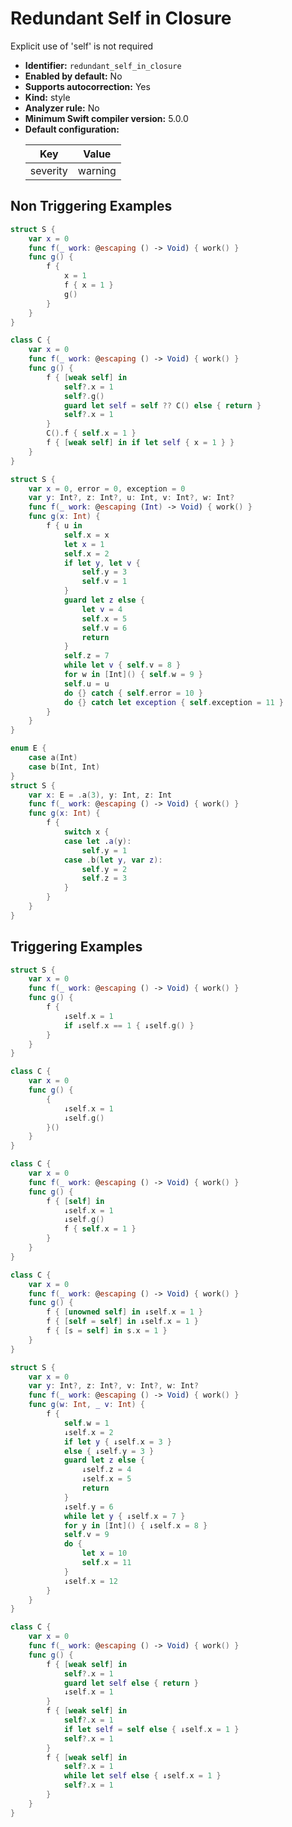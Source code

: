 # Redundant Self in Closure

Explicit use of 'self' is not required

* **Identifier:** `redundant_self_in_closure`
* **Enabled by default:** No
* **Supports autocorrection:** Yes
* **Kind:** style
* **Analyzer rule:** No
* **Minimum Swift compiler version:** 5.0.0
* **Default configuration:**
  <table>
  <thead>
  <tr><th>Key</th><th>Value</th></tr>
  </thead>
  <tbody>
  <tr>
  <td>
  severity
  </td>
  <td>
  warning
  </td>
  </tr>
  </tbody>
  </table>

## Non Triggering Examples

```swift
struct S {
    var x = 0
    func f(_ work: @escaping () -> Void) { work() }
    func g() {
        f {
            x = 1
            f { x = 1 }
            g()
        }
    }
}
```

```swift
class C {
    var x = 0
    func f(_ work: @escaping () -> Void) { work() }
    func g() {
        f { [weak self] in
            self?.x = 1
            self?.g()
            guard let self = self ?? C() else { return }
            self?.x = 1
        }
        C().f { self.x = 1 }
        f { [weak self] in if let self { x = 1 } }
    }
}
```

```swift
struct S {
    var x = 0, error = 0, exception = 0
    var y: Int?, z: Int?, u: Int, v: Int?, w: Int?
    func f(_ work: @escaping (Int) -> Void) { work() }
    func g(x: Int) {
        f { u in
            self.x = x
            let x = 1
            self.x = 2
            if let y, let v {
                self.y = 3
                self.v = 1
            }
            guard let z else {
                let v = 4
                self.x = 5
                self.v = 6
                return
            }
            self.z = 7
            while let v { self.v = 8 }
            for w in [Int]() { self.w = 9 }
            self.u = u
            do {} catch { self.error = 10 }
            do {} catch let exception { self.exception = 11 }
        }
    }
}
```

```swift
enum E {
    case a(Int)
    case b(Int, Int)
}
struct S {
    var x: E = .a(3), y: Int, z: Int
    func f(_ work: @escaping () -> Void) { work() }
    func g(x: Int) {
        f {
            switch x {
            case let .a(y):
                self.y = 1
            case .b(let y, var z):
                self.y = 2
                self.z = 3
            }
        }
    }
}
```

## Triggering Examples

```swift
struct S {
    var x = 0
    func f(_ work: @escaping () -> Void) { work() }
    func g() {
        f {
            ↓self.x = 1
            if ↓self.x == 1 { ↓self.g() }
        }
    }
}
```

```swift
class C {
    var x = 0
    func g() {
        {
            ↓self.x = 1
            ↓self.g()
        }()
    }
}
```

```swift
class C {
    var x = 0
    func f(_ work: @escaping () -> Void) { work() }
    func g() {
        f { [self] in
            ↓self.x = 1
            ↓self.g()
            f { self.x = 1 }
        }
    }
}
```

```swift
class C {
    var x = 0
    func f(_ work: @escaping () -> Void) { work() }
    func g() {
        f { [unowned self] in ↓self.x = 1 }
        f { [self = self] in ↓self.x = 1 }
        f { [s = self] in s.x = 1 }
    }
}
```

```swift
struct S {
    var x = 0
    var y: Int?, z: Int?, v: Int?, w: Int?
    func f(_ work: @escaping () -> Void) { work() }
    func g(w: Int, _ v: Int) {
        f {
            self.w = 1
            ↓self.x = 2
            if let y { ↓self.x = 3 }
            else { ↓self.y = 3 }
            guard let z else {
                ↓self.z = 4
                ↓self.x = 5
                return
            }
            ↓self.y = 6
            while let y { ↓self.x = 7 }
            for y in [Int]() { ↓self.x = 8 }
            self.v = 9
            do {
                let x = 10
                self.x = 11
            }
            ↓self.x = 12
        }
    }
}
```

```swift
class C {
    var x = 0
    func f(_ work: @escaping () -> Void) { work() }
    func g() {
        f { [weak self] in
            self?.x = 1
            guard let self else { return }
            ↓self.x = 1
        }
        f { [weak self] in
            self?.x = 1
            if let self = self else { ↓self.x = 1 }
            self?.x = 1
        }
        f { [weak self] in
            self?.x = 1
            while let self else { ↓self.x = 1 }
            self?.x = 1
        }
    }
}
```